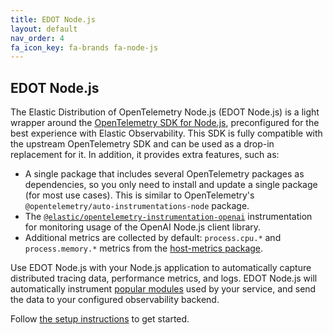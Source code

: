 ```yaml
---
title: EDOT Node.js
layout: default
nav_order: 4
fa_icon_key: fa-brands fa-node-js
---
```


## EDOT Node.js

The Elastic Distribution of OpenTelemetry Node.js (EDOT Node.js) is a light wrapper around the [OpenTelemetry SDK for Node.js](https://opentelemetry.io/docs/languages/js), preconfigured for the best experience with Elastic Observability. This SDK is fully compatible with the upstream OpenTelemetry SDK and can be used as a drop-in replacement for it. In addition, it provides extra features, such as:

- A single package that includes several OpenTelemetry packages as dependencies, so you only need to install and update a single package (for most use cases). This is similar to OpenTelemetry's `@opentelemetry/auto-instrumentations-node` package.
- The [`@elastic/opentelemetry-instrumentation-openai`](https://github.com/elastic/elastic-otel-node/tree/main/packages/instrumentation-openai#readme) instrumentation for monitoring usage of the OpenAI Node.js client library.
- Additional metrics are collected by default: `process.cpu.*` and `process.memory.*` metrics from the [host-metrics package](https://github.com/open-telemetry/opentelemetry-js-contrib/tree/main/packages/opentelemetry-host-metrics/).

Use EDOT Node.js with your Node.js application to automatically capture distributed tracing data, performance metrics, and logs. EDOT Node.js will automatically instrument [popular modules](./supported-technologies#instrumentations) used by your service, and send the data to your configured observability backend.

Follow [the setup instructions](./setup) to get started.
